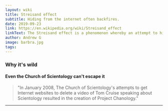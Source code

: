 ```yaml
---
layout: wiki
title: Streisand effect
subtitle: Hiding from the internet often backfires.
date: 2019-09-23
link: https://en.wikipedia.org/wiki/Streisand_effect
linkText: The Streisand effect is a phenomenon whereby an attempt to hide, remove, or censor a piece of information has the unintended consequence of publicizing the information more widely, usually facilitated by the Internet.
author: Andrew G
image: barbra.jpg
tags:
---
```


### Why it's wild

#### Even the Church of Scientology can't escape it

> "In January 2008, The Church of Scientology's attempts to get Internet websites to delete a video of Tom Cruise speaking about Scientology resulted in the creation of Project Chanology."

---
